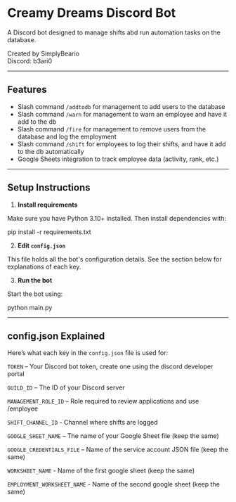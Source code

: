 # Creamy Dreams Discord Bot

A Discord bot designed to manage shifts abd run automation tasks on the database.

Created by SimplyBeario  
Discord: b3ari0

---

## Features

- Slash command `/addtodb` for management to add users to the database
- Slash command `/warn` for management to warn an employee and have it add to the db
- Slash command `/fire` for management to remove users from the database and log the employment
- Slash command `/shift` for employees to log their shifts, and have it add to the db automatically
- Google Sheets integration to track employee data (activity, rank, etc.)

---

## Setup Instructions

1. **Install requirements**

Make sure you have Python 3.10+ installed. Then install dependencies with:

pip install -r requirements.txt

2. **Edit `config.json`**

This file holds all the bot's configuration details. See the section below for explanations of each key.


3. **Run the bot**

Start the bot using:

python main.py

---


## config.json Explained

Here’s what each key in the `config.json` file is used for:

`TOKEN` – Your Discord bot token, create one using the discord developer portal

`GUILD_ID` – The ID of your Discord server

`MANAGEMENT_ROLE_ID` – Role required to review applications and use /employee

`SHIFT_CHANNEL_ID` - Channel where shifts are logged

`GOOGLE_SHEET_NAME` – The name of your Google Sheet file (keep the same)

`GOOGLE_CREDENTIALS_FILE` – Name of the service account JSON file (keep the same)

`WORKSHEET_NAME` - Name of the first google sheet (keep the same)

`EMPLOYMENT_WORKSHEET_NAME` - Name of the second google sheet (keep the same)
